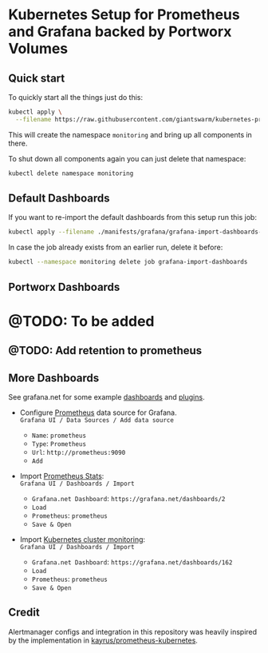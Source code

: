 # Kubernetes Setup for Prometheus and Grafana backed by Portworx Volumes

## Quick start

To quickly start all the things just do this:
```bash
kubectl apply \
  --filename https://raw.githubusercontent.com/giantswarm/kubernetes-prometheus/master/manifests-all.yaml
```

This will create the namespace `monitoring` and bring up all components in there.

To shut down all components again you can just delete that namespace:
```bash
kubectl delete namespace monitoring
```

## Default Dashboards

If you want to re-import the default dashboards from this setup run this job:
```bash
kubectl apply --filename ./manifests/grafana/grafana-import-dashboards-job.yaml
```

In case the job already exists from an earlier run, delete it before:
```bash
kubectl --namespace monitoring delete job grafana-import-dashboards
```

## Portworx Dashboards
# @TODO: To be added

## @TODO: Add retention to prometheus

## More Dashboards

See grafana.net for some example [dashboards](https://grafana.net/dashboards) and [plugins](https://grafana.net/plugins).

- Configure [Prometheus](https://grafana.net/plugins/prometheus) data source for Grafana.<br/>
`Grafana UI / Data Sources / Add data source`
  - `Name`: `prometheus`
  - `Type`: `Prometheus`
  - `Url`: `http://prometheus:9090`
  - `Add`

- Import [Prometheus Stats](https://grafana.net/dashboards/2):<br/>
  `Grafana UI / Dashboards / Import`
  - `Grafana.net Dashboard`: `https://grafana.net/dashboards/2`
  - `Load`
  - `Prometheus`: `prometheus`
  - `Save & Open`

- Import [Kubernetes cluster monitoring](https://grafana.net/dashboards/162):<br/>
  `Grafana UI / Dashboards / Import`
  - `Grafana.net Dashboard`: `https://grafana.net/dashboards/162`
  - `Load`
  - `Prometheus`: `prometheus`
  - `Save & Open`

## Credit

Alertmanager configs and integration in this repository was heavily inspired by the implementation in [kayrus/prometheus-kubernetes](https://github.com/kayrus/prometheus-kubernetes).
